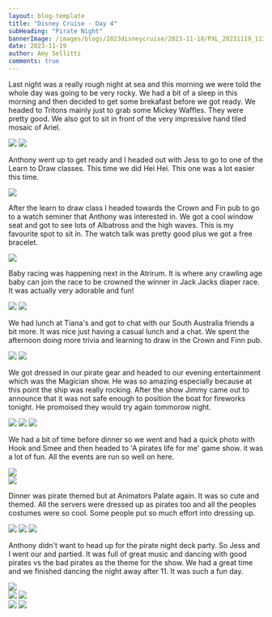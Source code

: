 ```yaml
---
layout: blog-template
title: "Disney Cruise - Day 4"
subHeading: "Pirate Night"
bannerImage: /images/blogs/2023disneycruise/2023-11-18/PXL_20231119_113104787.jpg
date: 2023-11-19
author: Amy Sellitti
comments: true
---
```


Last night was a really rough night at sea and this morning we were told the whole day was going to be very rocky. We had a bit of a sleep in this morning and then decided to get some brekafast before we got ready. We headed to Tritons mainly just to grab some Mickey Waffles. They were pretty good. We also got to sit in front of the very impressive hand tiled mosaic of Ariel. 

<div class="grid-2c">
  <img src="/images/blogs/2023disneycruise/2023-11-18/PXL_20231118_222840429.jpg"/>
  <img src="/images/blogs/2023disneycruise/2023-11-18/PXL_20231118_224518096.jpg"/>
</div>

Anthony went up to get ready and I headed out with Jess to go to one of the Learn to Draw classes. This time we did Hei Hei. This one was a lot easier this time. 
<div class="center-image"><img src="/images/blogs/2023disneycruise/2023-11-18/PXL_20231118_234534231.jpg" /></div>

After the learn to draw class I headed towards the Crown and Fin pub to go to a watch seminer that Anthony was interested in. We got a cool window seat and got to see lots of Albatross and the high waves. This is my favourite spot to sit in. The watch talk was pretty good plus we got a free bracelet. 

<div class="center-image"><img src="/images/blogs/2023disneycruise/2023-11-18/PXL_20231119_002615056.jpg" /></div>

Baby racing was happening next in the Atrirum. It is where any crawling age baby can join the race to be crowned the winner in Jack Jacks diaper race. It was actually very adorable and fun! 

<div class="grid-2c">
  <img src="/images/blogs/2023disneycruise/2023-11-18/PXL_20231119_010930640.jpg"/>
  <img src="/images/blogs/2023disneycruise/2023-11-18/PXL_20231119_011900995.jpg"/>
</div>

We had lunch at Tiana's and got to chat with our South Australia friends a bit more. It was nice just having a casual lunch and a chat. 
We spent the afternoon doing more trivia and learning to draw in the Crown and Finn pub. 

<div class="grid-2c">
  <img src="/images/blogs/2023disneycruise/2023-11-18/PXL_20231119_031948278.jpg"/>
  <img src="/images/blogs/2023disneycruise/2023-11-18/PXL_20231119_040510659.jpg"/>
</div>

We got dressed in our pirate gear and headed to our evening entertainment which was the Magician show. He was so amazing especially because at this point the ship was really rocking. After the show Jimmy came out to announce that it was not safe enough to position the boat for fireworks tonight. He promoised they would try again tommorow night. 

<div class="grid-1l-2w">
  <img src="/images/blogs/2023disneycruise/2023-11-18/PXL_20231119_065525129.MP.jpg"/>
  <img src="/images/blogs/2023disneycruise/2023-11-18/PXL_20231119_065740403.MP.jpg"/>
  <img src="/images/blogs/2023disneycruise/2023-11-18/PXL_20231119_070427693.jpg"/>
</div>

We had a bit of time before dinner so we went and had a quick photo with Hook and Smee and then headed to 'A pirates life for me' game show. it was a lot of fun. All the events are run so well on here.

<div class="center-image"><img src="/images/blogs/2023disneycruise/2023-11-18/PXL_20231119_082938306.jpg" /></div>
<div class="center-image"><img src="/images/blogs/2023disneycruise/2023-11-18/PXL_20231119_083211714.jpg" /></div>

Dinner was pirate themed but at Animators Palate again. It was so cute and themed. All the servers were dressed up as pirates too and all the peoples costumes were so cool. Some people put so much effort into dressing up.  

<div class="grid-1l-2w">
  <img src="/images/blogs/2023disneycruise/2023-11-18/PXL_20231119_090759594.jpg"/>
  <img src="/images/blogs/2023disneycruise/2023-11-18/PXL_20231119_091128752.jpg"/>
  <img src="/images/blogs/2023disneycruise/2023-11-18/PXL_20231119_091648988.jpg"/>
</div>

Anthony didn't want to head up for the pirate night deck party. So Jess and I went our and partied. It was full of great music and dancing with good pirates vs the bad pirates as the theme for the show. We had a great time and we finished dancing the night away after 11. It was such a fun day. 

<div class="center-image"><img src="/images/blogs/2023disneycruise/2023-11-18/PXL_20231119_111809831.MP.jpg" /></div>
<div class="grid-2c">
  <img src="/images/blogs/2023disneycruise/2023-11-18/PXL_20231119_113104787.jpg"/>
  <img src="/images/blogs/2023disneycruise/2023-11-18/PXL_20231119_120134027.MP.jpg"/>
</div>
<div class="grid-2c">
  <img src="/images/blogs/2023disneycruise/2023-11-18/PXL_20231119_114220606.jpg"/>
  <img src="/images/blogs/2023disneycruise/2023-11-18/PXL_20231119_115925754.jpg"/>
</div>
